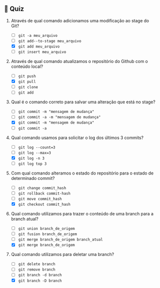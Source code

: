 ## 📝 Quiz

1. Através de qual comando adicionamos uma modificação ao stage do Git?

   - [ ] `git -a meu_arquivo`
   - [ ] `git add--to-stage meu_arquivo`
   - [x] `git add meu_arquivo`
   - [ ] `git insert meu_arquivo`

2. Através de qual comando atualizamos o repositório do Github com o conteúdo local?

   - [ ] `git push`
   - [x] `git pull`
   - [ ] `git clone`
   - [ ] `git add`

3. Qual é o comando correto para salvar uma alteração que está no stage?

   - [ ] `git commit -m "mensagem de mudança"`
   - [ ] `git commit -a -m "mensagem de mudança"`
   - [x] `git commit -m "mensagem de mudança"`
   - [ ] `git commit -a`

4. Qual comando usamos para solicitar o log dos últimos 3 commits?

   - [ ] `git log --count=3`
   - [ ] `git log --max=3`
   - [x] `git log -n 3`
   - [ ] `git log top 3`

5. Com qual comando alteramos o estado do repositório para o estado de determinado commit?

   - [ ] `git change commit_hash`
   - [ ] `git rollback commit-hash`
   - [ ] `git move commit_hash`
   - [x] `git checkout commit_hash`

6. Qual comando utilizamos para trazer o conteúdo de uma branch para a branch atual?

   - [ ] `git union branch_de_origem`
   - [ ] `git fusion branch_de_origem`
   - [ ] `git merge branch_de_origem branch_atual`
   - [x] `git merge branch_de_origem`

7. Qual comando utilizamos para deletar uma branch?

   - [ ] `git delete branch`
   - [ ] `git remove branch`
   - [ ] `git branch -d branch`
   - [x] `git branch -D branch`
